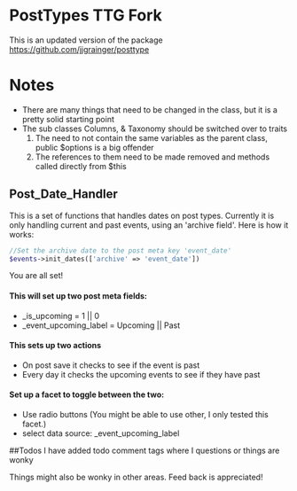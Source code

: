# PostTypes TTG Fork

This is an updated version of the package https://github.com/jjgrainger/posttype


# Notes
* There are many things that need to be changed in the class, but it is a pretty solid starting point
* The sub classes Columns, & Taxonomy should be switched over to traits
  1. The need to not contain the same variables as the parent class, public $options is a big offender
  2. The references to them need to be made removed and methods called directly from $this

## Post_Date_Handler
This is a set of functions that handles dates on post types.
Currently it is only handling current and past events, using an
'archive field'. Here is how it works:

```php
//Set the archive date to the post meta key 'event_date'
$events->init_dates(['archive' => 'event_date'])
```

You are all set!

#### This will set up two post meta fields:
* _is_upcoming = 1 || 0
* _event_upcoming_label = Upcoming || Past

#### This sets up two actions
* On post save it checks to see if the event is past
* Every day it checks the upcoming events to see if they have past

#### Set up a facet to toggle between the two:
* Use radio buttons (You might be able to use other, I only tested this facet.)
* select data source: _event_upcoming_label


##Todos
I have added todo comment tags where I questions or things are wonky

Things might also be wonky in other areas. Feed back is appreciated!